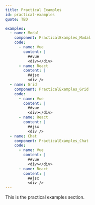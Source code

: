 ```yaml
---
title: Practical Examples
id: practical-examples
quote: TBD

examples:
  - name: Modal
    component: PracticalExamples_Modal
    code:
      - name: Vue
        content: |
          ##vue
          <div></div>
      - name: React
        content: |
          ##jsx
          <div />
  - name: Grid
    component: PracticalExamples_Grid
    code:
      - name: Vue
        content: |
          ##vue
          <div></div>
      - name: React
        content: |
          ##jsx
          <div />
  - name: Chat
    component: PracticalExamples_Chat
    code:
      - name: Vue
        content: |
          ##vue
          <div></div>
      - name: React
        content: |
          ##jsx
          <div />
---
```


This is the practical examples section.